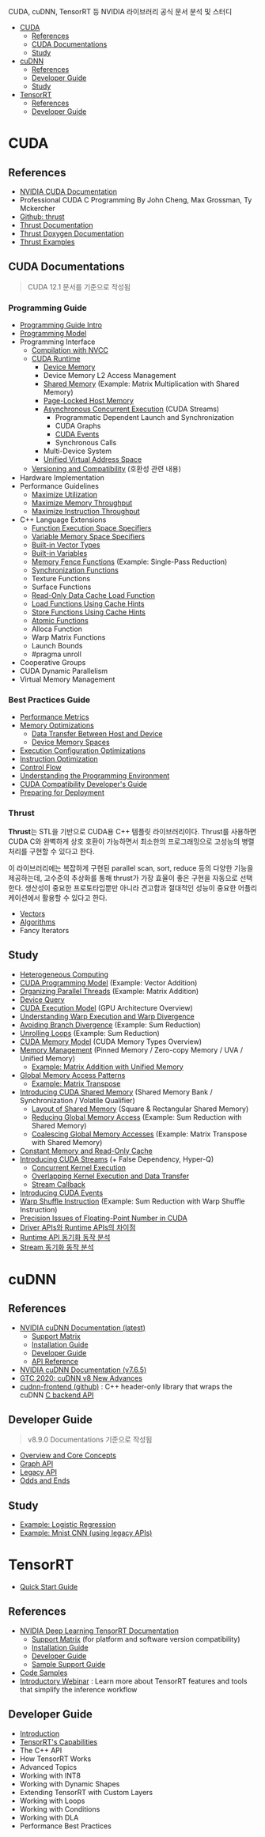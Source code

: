 CUDA, cuDNN, TensorRT 등 NVIDIA 라이브러리 공식 문서 분석 및 스터디 

- [CUDA](#cuda)
  - [References](#references)
  - [CUDA Documentations](#cuda-documentations)
  - [Study](#study)
- [cuDNN](#cudnn)
  - [References](#references-1)
  - [Developer Guide](#developer-guide)
  - [Study](#study-1)
- [TensorRT](#tensorrt)
  - [References](#references-2)
  - [Developer Guide](#developer-guide-1)

# CUDA

## References

- [NVIDIA CUDA Documentation](https://docs.nvidia.com/cuda/index.html)
- Professional CUDA C Programming By John Cheng, Max Grossman, Ty Mckercher
- [Github: thrust](https://github.com/NVIDIA/thrust)
- [Thrust Documentation](https://nvidia.github.io/thrust/)
- [Thrust Doxygen Documentation](https://thrust.github.io/doc/)
- [Thrust Examples](https://github.com/NVIDIA/thrust/tree/master/examples)

## CUDA Documentations

> CUDA 12.1 문서를 기준으로 작성됨

### Programming Guide

- [Programming Guide Intro](/cuda/doc/01_programming_guide/01_intro.md)
- [Programming Model](/cuda/doc/01_programming_guide/02_programming_model.md)
- Programming Interface
  - [Compilation with NVCC](/cuda/doc/01_programming_guide/03-01_compilation_with_nvcc.md)
  - [CUDA Runtime](/cuda/doc/01_programming_guide/03-02_cuda_runtime.md)
    - [Device Memory](/cuda/doc/01_programming_guide/03-02-02_device_memory.md)
    - Device Memory L2 Access Management
    - [Shared Memory](/cuda/doc/01_programming_guide/03-02-04_shared_memory.md) (Example: Matrix Multiplication with Shared Memory)
    - [Page-Locked Host Memory](/cuda/doc/01_programming_guide/03-02-06_page_locked_host_memory.md)
    - [Asynchronous Concurrent Execution](/cuda/doc/01_programming_guide/03-02-08_asynchronous_concurrent_execution.md) (CUDA Streams)
      - Programmatic Dependent Launch and Synchronization
      - CUDA Graphs
      - [CUDA Events](/cuda/doc/01_programming_guide/03-02-08-08_cuda_events.md)
      - Synchronous Calls
    - Multi-Device System
    - [Unified Virtual Address Space](/cuda/doc/01_programming_guide/03-02-10_unified_virtual_address_space.md)
  - [Versioning and Compatibility](/cuda/doc/01_programming_guide/03-03_versioning_and_compatibility.md) (호환성 관련 내용)
- Hardware Implementation
- Performance Guidelines
  - [Maximize Utilization](/cuda/doc/01_programming_guide/05-02_maximize_utilization.md)
  - [Maximize Memory Throughput](/cuda/doc/01_programming_guide/05-03_maximize_memory_throughput.md)
  - [Maximize Instruction Throughput](/cuda/doc/01_programming_guide/05-04_maximize_instruction_throughput.md)
- C++ Language Extensions
  - [Function Execution Space Specifiers](/cuda/doc/01_programming_guide/07-01_function_execution_space_specifiers.md)
  - [Variable Memory Space Specifiers](/cuda/doc/01_programming_guide/07-02_variable_memory_space_specifiers.md)
  - [Built-in Vector Types](/cuda/doc/01_programming_guide/07-03_04_builtin_types_vars.md#built-in-vector-types)
  - [Built-in Variables](/cuda/doc/01_programming_guide/07-03_04_builtin_types_vars.md#built-in-variables)
  - [Memory Fence Functions](/cuda/doc/01_programming_guide/07-05_06_memory_fence_and_syn_func.md#memory-fence-functions) (Example: Single-Pass Reduction)
  - [Synchronization Functions](/cuda/doc/01_programming_guide/07-05_06_memory_fence_and_syn_func.md#synchronization-functions)
  - Texture Functions
  - Surface Functions
  - [Read-Only Data Cache Load Function](/cuda/doc/01_programming_guide/07-10_11_12_load_store_using_cache.md#read-only-data-cache-load-function)
  - [Load Functions Using Cache Hints](/cuda/doc/01_programming_guide/07-10_11_12_load_store_using_cache.md#load-functions-using-cache-hints)
  - [Store Functions Using Cache Hints](/cuda/doc/01_programming_guide/07-10_11_12_load_store_using_cache.md#store-functions-using-cache-hints)
  - [Atomic Functions](/cuda/doc/01_programming_guide/07-14_atomic_functions.md)
  - Alloca Function
  - Warp Matrix Functions
  - Launch Bounds
  - #pragma unroll
- Cooperative Groups
- CUDA Dynamic Parallelism
- Virtual Memory Management

### Best Practices Guide

- [Performance Metrics](/cuda/doc/02_best_practice_guide/08_performance_metrics.md)
- [Memory Optimizations](/cuda/doc/02_best_practice_guide/09_memory_optimizations.md)
  - [Data Transfer Between Host and Device](/cuda/doc/02_best_practice_guide/09-01_data_transfer_between_host_and_device.md)
  - [Device Memory Spaces](/cuda/doc/02_best_practice_guide/09-02_device_memory_spaces.md)
- [Execution Configuration Optimizations](/cuda/doc/02_best_practice_guide/10_execution_configuration_optimizations.md)
- [Instruction Optimization](/cuda/doc/02_best_practice_guide/11_instruction_optimization.md)
- [Control Flow](/cuda/doc/02_best_practice_guide/12_control_flow.md)
- [Understanding the Programming Environment](/cuda/doc/02_best_practice_guide/14_understanding_the_programming_environment.md)
- [CUDA Compatibility Developer's Guide](/cuda/doc/02_best_practice_guide/15_cuda_compatibility_developers_guide.md)
- [Preparing for Deployment](/cuda/doc/02_best_practice_guide/16_preparing_for_deployment.md)

### Thrust

**Thrust**는 STL을 기반으로 CUDA용 C++ 템플릿 라이브러리이다. Thrust를 사용하면 CUDA C와 완벽하게 상호 호환이 가능하면서 최소한의 프로그래밍으로 고성능의 병렬 처리를 구현할 수 있다고 한다.

이 라이브러리에는 복잡하게 구현된 parallel scan, sort, reduce 등의 다양한 기능을 제공하는데, 고수준의 추상화를 통해 thrust가 가장 효율이 좋은 구현을 자동으로 선택한다. 생산성이 중요한 프로토타입뿐만 아니라 견고함과 절대적인 성능이 중요한 어플리케이션에서 활용할 수 있다고 한다.

- [Vectors](/cuda/doc/21_thrust/02_vectors.md)
- [Algorithms](/cuda/doc/21_thrust/03_altorithms.md)
- Fancy Iterators

## Study

- [Heterogeneous Computing](/cuda/study/01_heterogeneous_computing.md)
- [CUDA Programming Model](/cuda/study/02_cuda_programming_model.md) (Example: Vector Addition)
- [Organizing Parallel Threads](/cuda/study/03_organizing_parallel_threads.md) (Example: Matrix Addition)
- [Device Query](/cuda/study/04_device_query.md)
- [CUDA Execution Model](/cuda/study/05_cuda_execution_model.md) (GPU Architecture Overview)
- [Understanding Warp Execution and Warp Divergence](/cuda/study/06_understanding_warp_execution.md)
- [Avoiding Branch Divergence](/cuda/study/07_avoiding_branch_divergence.md) (Example: Sum Reduction)
- [Unrolling Loops](/cuda/study/08_unrolling_loops.md) (Example: Sum Reduction)
- [CUDA Memory Model](/cuda/study/09_cuda_memory_model.md) (CUDA Memory Types Overview)
- [Memory Management](/cuda/study/10_memory_management.md) (Pinned Memory / Zero-copy Memory / UVA / Unified Memory)
  - [Example: Matrix Addition with Unified Memory](/cuda/study/10-1_matrix_addition_with_unified_memory.md)
- [Global Memory Access Patterns](/cuda/study/11_memory_access_patterns.md)
  - [Example: Matrix Transpose](/cuda/study/11-1_matrix_transpose_problem.md)
- [Introducing CUDA Shared Memory](/cuda/study/12_shared_memory.md) (Shared Memory Bank / Synchronization / Volatile Qualifier)
  - [Layout of Shared Memory](/cuda/study/12-1_data_layout_of_shared_memory.md) (Square & Rectangular Shared Memory)
  - [Reducing Global Memory Access](/cuda/study/12-2_reducing_global_memory_access.md) (Example: Sum Reduction with Shared Memory)
  - [Coalescing Global Memory Accesses](/cuda/study/12-3_coalescing_global_memory_accesses.md) (Example: Matrix Transpose with Shared Memory)
- [Constant Memory and Read-Only Cache](/cuda/study/13_constant_memory.md)
- [Introducing CUDA Streams](/cuda/study/14_introducing_cuda_streams.md) (+ False Dependency, Hyper-Q)
  - [Concurrent Kernel Execution](/cuda/study/14-1_concurrent_kernel_execution.md)
  - [Overlapping Kernel Execution and Data Transfer](/cuda/study/14-2_overlapping_kernel_execution_and_data_transfer.md)
  - [Stream Callback](/cuda/study/14-3_stream_callback.md)
- [Introducing CUDA Events](/cuda/study/15_introducing_cuda_event.md)
- [Warp Shuffle Instruction](/cuda/study/16_warp_shuffle.md) (Example: Sum Reduction with Warp Shuffle Instruction)
- [Precision Issues of Floating-Point Number in CUDA](/cuda/study/17_precision_issues_in_cuda.md)
- [Driver APIs와 Runtime APIs의 차이점](/cuda/study/18_difference_between_the_driver_and_runtime_apis.md)
- [Runtime API 동기화 동작 분석](/cuda/study/19_api_synchronization_behavior.md)
- [Stream 동기화 동작 분석](/cuda/study/20_stream_synchronization_behavior.md)

# cuDNN

## References

- [NVIDIA cuDNN Documentation (latest)](https://docs.nvidia.com/deeplearning/cudnn/index.html)
  - [Support Matrix](https://docs.nvidia.com/deeplearning/cudnn/support-matrix/index.html)
  - [Installation Guide](https://docs.nvidia.com/deeplearning/cudnn/install-guide/index.html)
  - [Developer Guide](https://docs.nvidia.com/deeplearning/cudnn/developer-guide/index.html)
  - [API Reference](https://docs.nvidia.com/deeplearning/cudnn/api/index.html)
- [NVIDIA cuDNN Documentation (v7.6.5)](https://docs.nvidia.com/deeplearning/cudnn/archives/cudnn_765/index.html)
- [GTC 2020: cuDNN v8 New Advances](https://developer.nvidia.com/gtc/2020/video/s21685)
- [cudnn-frontend (github)](https://github.com/NVIDIA/cudnn-frontend) : C++ header-only library that wraps the cuDNN [C backend API](https://docs.nvidia.com/deeplearning/cudnn/api/index.html#cudnn-backend-api)

## Developer Guide

> v8.9.0 Documentations 기준으로 작성됨

- [Overview and Core Concepts](/cudnn/doc/01_developer_guide/01_02_overview_and_core_concepts.md)
- [Graph API](/cudnn/doc/01_developer_guide/03_graph_api.md)
- [Legacy API](/cudnn/doc/01_developer_guide/04_legacy_api.md)
- [Odds and Ends](/cudnn/doc/01_developer_guide/05_odds_end_ends.md)

## Study

- [Example: Logistic Regression](/cudnn/study/01_logistic_regression.md)
- [Example: Mnist CNN (using legacy APIs)](/cudnn/study/02_mnist_cnn(v7).md)

# TensorRT

- [Quick Start Guide](/tensorrt/doc/00_getting_started/01_quick_start_guide.md)

## References

- [NVIDIA Deep Learning TensorRT Documentation](https://docs.nvidia.com/deeplearning/tensorrt)
  - [Support Matrix](https://docs.nvidia.com/deeplearning/tensorrt/support-matrix/index.html?ncid=em-prod-790406) (for platform and software version compatibility)
  - [Installation Guide](https://docs.nvidia.com/deeplearning/tensorrt/install-guide/index.html?ncid=em-prod-790406)
  - [Developer Guide](https://docs.nvidia.com/deeplearning/tensorrt/developer-guide/index.html?ncid=em-prod-790406)
  - [Sample Support Guide](https://docs.nvidia.com/deeplearning/tensorrt/sample-support-guide/index.html)
- [Code Samples](https://github.com/NVIDIA/TensorRT/tree/main/samples)
- [Introductory Webinar](https://developer.nvidia.com/blog/speeding-up-deep-learning-inference-using-tensorrt-updated/?ncid=em-prod-790406) : Learn more about TensorRT features and tools that simplify the inference workflow

## Developer Guide

- [Introduction](/tensorrt/doc/01_developer_guide/01_introduction.md)
- [TensorRT's Capabilities](/tensorrt/doc/01_developer_guide/02_tensorrts_capabilities.md)
- The C++ API
- How TensorRT Works
- Advanced Topics
- Working with INT8
- Working with Dynamic Shapes
- Extending TensorRT with Custom Layers
- Working with Loops
- Working with Conditions
- Working with DLA
- Performance Best Practices